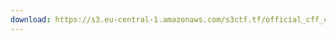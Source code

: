 ```yaml
---
download: https://s3.eu-central-1.amazonaws.com/s3ctf.tf/official_cff_crackme_2_solution.zip
---
```

